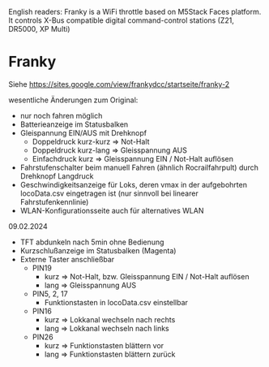 English readers: Franky is a WiFi throttle based on M5Stack Faces platform. It controls X-Bus compatible digital command-control stations (Z21, DR5000, XP Multi)

# Franky

Siehe https://sites.google.com/view/frankydcc/startseite/franky-2

wesentliche Änderungen zum Original:

- nur noch fahren möglich
- Batterieanzeige im Statusbalken
- Gleispannung EIN/AUS mit Drehknopf
   - Doppeldruck kurz-kurz => Not-Halt
   - Doppeldruck kurz-lang => Gleisspannung AUS
   - Einfachdruck kurz => Gleisspannung EIN / Not-Halt auflösen
- Fahrstufenschalter beim manuell Fahren (ähnlich Rocrailfahrpult) durch Drehknopf Langdruck
- Geschwindigkeitsanzeige für Loks, deren vmax in der aufgebohrten locoData.csv eingetragen ist (nur sinnvoll bei linearer Fahrstufenkennlinie)
- WLAN-Konfigurationsseite auch für alternatives WLAN

09.02.2024
- TFT abdunkeln nach 5min ohne Bedienung
- Kurzschlußanzeige im Statusbalken (Magenta)
- Externe Taster anschließbar
   - PIN19
       - kurz => Not-Halt, bzw. Gleisspannung EIN / Not-Halt auflösen
       - lang => Gleisspannung AUS
	- PIN5, 2, 17
       - Funktionstasten in locoData.csv einstellbar
	- PIN16
       - kurz => Lokkanal wechseln nach rechts
       - lang => Lokkanal wechseln nach links
	- PIN26
       - kurz => Funktionstasten blättern vor
       - lang => Funktionstasten blättern zurück
